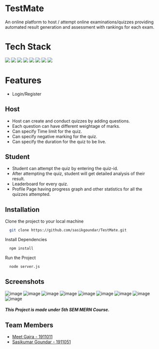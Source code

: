 # TestMate

An online platform to host / attempt online examinations/quizzes providing automated result generation and assessment with rankings for each exam.


# Tech Stack

<span>
<img src="https://img.shields.io/badge/Node.js-43853D?style=for-the-badge&logo=node.js&logoColor=white">
<img src="https://img.shields.io/badge/Express.js-404D59?style=for-the-badge">
<img src="https://img.shields.io/badge/MongoDB-4EA94B?style=for-the-badge&logo=mongodb&logoColor=white">
<img src="https://img.shields.io/badge/react%20-%2320232a.svg?&style=for-the-badge&logo=react&logoColor=%2361DAFB"/>
<img src="https://img.shields.io/badge/HTML5-E34F26?style=for-the-badge&logo=html5&logoColor=white">
<img src="https://img.shields.io/badge/CSS3-1572B6?style=for-the-badge&logo=css3&logoColor=white">
<img src="https://img.shields.io/badge/JavaScript-323330?style=for-the-badge&logo=javascript&logoColor=F7DF1E">
<img src="https://img.shields.io/badge/Bootstrap-563D7C?style=for-the-badge&logo=bootstrap&logoColor=white">
</span>

# Features

-  Login/Register

## Host

-  Host can create and conduct quizzes by adding questions.
-  Each question can have different weightage of marks.
-  Can specify Time limit for the quiz.
-  Can specify negative marking for the quiz. 
-  Can specify the duration for the quiz to be live.

## Student

-  Student can attempt the quiz by entering the quiz-id.
-  After attempting the quiz, student will get detailed analysis of their result.
-  Leaderboard for every quiz.
-  Profile Page having progress graph and other statistics for all the quizzes attempted.

## Installation

Clone the project to your local machine

```bash
  git clone https://github.com/sasikgoundar/TestMate.git
```

Install Dependencies

```bash
  npm install
```

Run the Project

```bash
  node server.js
```

## Screenshots

![image](https://user-images.githubusercontent.com/56561152/147336276-30119fa0-5a48-4ced-a3bd-9dbcc586fc8b.png)
![image](https://user-images.githubusercontent.com/56561152/147336355-39cd395f-918a-485d-a21e-cac5fea298f3.png)
![image](https://user-images.githubusercontent.com/56561152/147336517-17aa59d1-7065-4c93-9135-a1cc5863cd6b.png)
![image](https://user-images.githubusercontent.com/56561152/147336631-5ad8199b-1368-41f9-9219-6de6c1b9d1fb.png)
![image](https://user-images.githubusercontent.com/56561152/147336962-f6a1af2e-ac1a-42b0-a610-d3aec4dcd86c.png)
![image](https://user-images.githubusercontent.com/56561152/147337044-2f278367-2759-4f27-8611-d2bf2423851f.png)
![image](https://user-images.githubusercontent.com/56561152/147337140-3adb0742-29f3-4e75-9da9-6452dd532265.png)
![image](https://user-images.githubusercontent.com/56561152/147337210-ae155cac-f105-4856-ad22-623e80276ce0.png)
![image](https://user-images.githubusercontent.com/56561152/147337294-c49001e1-ca89-475b-b0ae-63c5e9111571.png)

##### This Project is made under 5th SEM MERN Course.

## Team Members

-  [Meet Gajra - 1911011](https://github.com/Meetg1)
-  [Sasikumar Goundar - 1911051](https://github.com/sasikgoundar)
